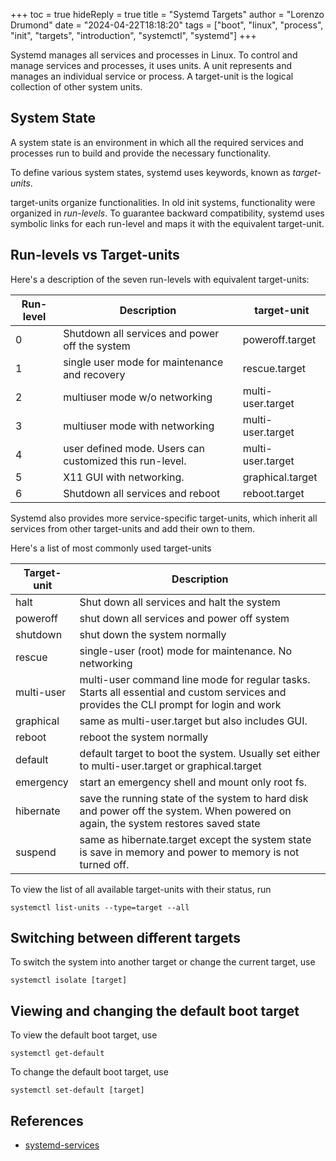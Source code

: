 +++
toc = true
hideReply = true
title = "Systemd Targets"
author = "Lorenzo Drumond"
date = "2024-04-22T18:18:20"
tags = ["boot",  "linux",  "process",  "init",  "targets",  "introduction",  "systemctl",  "systemd"]
+++


Systemd manages all services and processes in Linux. To control and manage
services and processes, it uses units. A unit represents and manages an
individual service or process. A target-unit is the logical collection of
other system units.

## System State
A system state is an environment in which all the required services and processes run to build and provide the necessary functionality.

To define various system states, systemd uses keywords, known as *target-units*.

target-units organize functionalities. In old init systems, functionality
were organized in *run-levels*. To guarantee backward compatibility,
systemd uses symbolic links for each run-level and maps it with the
equivalent target-unit.

## Run-levels vs Target-units
Here's a description of the seven run-levels with equivalent target-units:

| Run-level | Description                                             | target-unit       |
|-----------|---------------------------------------------------------|-------------------|
| 0         | Shutdown all services and power off the system          | poweroff.target   |
| 1         | single user mode for maintenance and recovery           | rescue.target     |
| 2         | multiuser mode w/o networking                           | multi-user.target |
| 3         | multiuser mode with networking                          | multi-user.target |
| 4         | user defined mode. Users can customized this run-level. | multi-user.target |
| 5         | X11 GUI with networking.                                | graphical.target  |
| 6         | Shutdown all services and reboot                        | reboot.target     |

Systemd also provides more service-specific target-units, which inherit all services from other target-units and add their own to them.

Here's a list of most commonly used target-units

| Target-unit | Description                                                                                                                             |
|-------------|-----------------------------------------------------------------------------------------------------------------------------------------|
| halt        | Shut down all services and halt the system                                                                                              |
| poweroff    | shut down all services and power off system                                                                                             |
| shutdown    | shut down the system normally                                                                                                           |
| rescue      | single-user (root) mode for maintenance. No networking                                                                                  |
| multi-user  | multi-user command line mode for regular tasks. Starts all essential and custom services and provides the CLI prompt for login and work |
| graphical   | same as multi-user.target but also includes GUI.                                                                                        |
| reboot      | reboot the system normally                                                                                                              |
| default     | default target to boot the system. Usually set either to multi-user.target or graphical.target                                          |
| emergency   | start an emergency shell and mount only root fs.                                                                                        |
| hibernate   | save the running state of the system to hard disk and power off the system. When powered on again, the system restores saved state      |
| suspend     | same as hibernate.target except the system state is save in memory and power to memory is not turned off.                               |

To view the list of all available target-units with their status, run
```
systemctl list-units --type=target --all
```

## Switching between different targets
To switch the system into another target or change the current target, use
```
systemctl isolate [target]
```

## Viewing and changing the default boot target
To view the default boot target, use
```
systemctl get-default
```

To change the default boot target, use
```
systemctl set-default [target]
```

## References
- [systemd-services](/wiki/systemd-services/)
